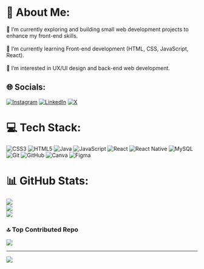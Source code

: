 # 💫 About Me:
🔭 I’m currently exploring and building small web development projects to enhance my front-end skills.<br><br>🌱 I’m currently learning Front-end development (HTML, CSS, JavaScript, React).<br><br>💬 I’m interested in UX/UI design and back-end web development.


## 🌐 Socials:
[![Instagram](https://img.shields.io/badge/Instagram-%23E4405F.svg?logo=Instagram&logoColor=white)](https://instagram.com/facug.007) [![LinkedIn](https://img.shields.io/badge/LinkedIn-%230077B5.svg?logo=linkedin&logoColor=white)](https://linkedin.com/in/gfacundon) [![X](https://img.shields.io/badge/X-black.svg?logo=X&logoColor=white)](https://x.com/GFacundoN) 

# 💻 Tech Stack:
![CSS3](https://img.shields.io/badge/css3-%231572B6.svg?style=for-the-badge&logo=css3&logoColor=white) ![HTML5](https://img.shields.io/badge/html5-%23E34F26.svg?style=for-the-badge&logo=html5&logoColor=white) ![Java](https://img.shields.io/badge/java-%23ED8B00.svg?style=for-the-badge&logo=openjdk&logoColor=white) ![JavaScript](https://img.shields.io/badge/javascript-%23323330.svg?style=for-the-badge&logo=javascript&logoColor=%23F7DF1E) ![React](https://img.shields.io/badge/react-%2320232a.svg?style=for-the-badge&logo=react&logoColor=%2361DAFB) ![React Native](https://img.shields.io/badge/react_native-%2320232a.svg?style=for-the-badge&logo=react&logoColor=%2361DAFB) ![MySQL](https://img.shields.io/badge/mysql-4479A1.svg?style=for-the-badge&logo=mysql&logoColor=white) ![Git](https://img.shields.io/badge/git-%23F05033.svg?style=for-the-badge&logo=git&logoColor=white) ![GitHub](https://img.shields.io/badge/github-%23121011.svg?style=for-the-badge&logo=github&logoColor=white) ![Canva](https://img.shields.io/badge/Canva-%2300C4CC.svg?style=for-the-badge&logo=Canva&logoColor=white) ![Figma](https://img.shields.io/badge/figma-%23F24E1E.svg?style=for-the-badge&logo=figma&logoColor=white)
# 📊 GitHub Stats:
![](https://github-readme-stats.vercel.app/api?username=GFacundoN&theme=blue_navy&hide_border=true&include_all_commits=false&count_private=false)<br/>
![](https://github-readme-streak-stats.herokuapp.com/?user=GFacundoN&theme=blue_navy&hide_border=true)<br/>
![](https://github-readme-stats.vercel.app/api/top-langs/?username=GFacundoN&theme=blue_navy&hide_border=true&include_all_commits=false&count_private=false&layout=compact)


### 🔝 Top Contributed Repo
![](https://github-contributor-stats.vercel.app/api?username=GFacundoN&limit=5&theme=dark&combine_all_yearly_contributions=true)

---
[![](https://visitcount.itsvg.in/api?id=GFacundoN&icon=2&color=1)](https://visitcount.itsvg.in)
